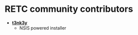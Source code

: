 RETC community contributors
============================================

* **[t3nk3y](https://github.com/t3nk3y)**
  * NSIS powered installer
